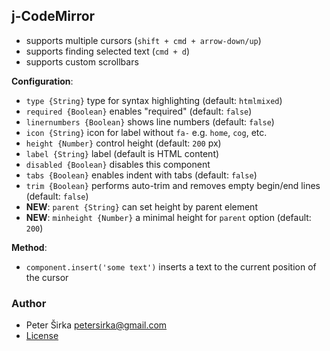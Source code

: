 ## j-CodeMirror

- supports multiple cursors (`shift + cmd + arrow-down/up`)
- supports finding selected text (`cmd + d`)
- supports custom scrollbars

__Configuration__:

- `type {String}` type for syntax highlighting (default: `htmlmixed`)
- `required {Boolean}` enables "required" (default: `false`)
- `linernumbers {Boolean}` shows line numbers (default: `false`)
- `icon {String}` icon for label without `fa-` e.g. `home`, `cog`, etc.
- `height {Number}` control height (default: `200` px)
- `label {String}` label (default is HTML content)
- `disabled {Boolean}` disables this component
- `tabs {Boolean}` enables indent with tabs (default: `false`)
- `trim {Boolean}` performs auto-trim and removes empty begin/end lines (default: `false`)
- __NEW__: `parent {String}` can set height by parent element
- __NEW__: `minheight {Number}` a minimal height for `parent` option (default: `200`)

__Method__:

- `component.insert('some text')` inserts a text to the current position of the cursor

### Author

- Peter Širka <petersirka@gmail.com>
- [License](https://www.totaljs.com/license/)